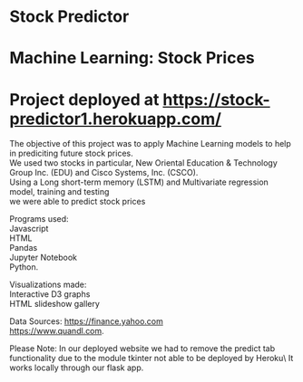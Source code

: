 # Stock Predictor

# Machine Learning: Stock Prices

# Project deployed at https://stock-predictor1.herokuapp.com/


The objective of this project was to apply Machine Learning models to help in prediciting future stock prices.\
We used two stocks in particular, New Oriental Education & Technology Group Inc. (EDU) and Cisco Systems, Inc. (CSCO).\
Using a Long short-term memory (LSTM) and Multivariate regression model, training and testing\
we were able to predict stock prices


Programs used:\
Javascript\
HTML\
Pandas\
Jupyter Notebook\
Python.

Visualizations made:\
Interactive D3 graphs\
HTML slideshow gallery



Data Sources: https://finance.yahoo.com \
              https://www.quandl.com.

Please Note: In our deployed website we had to remove the predict tab functionality due to the module tkinter not able to be deployed by Heroku\ 
It works locally through our flask app.
